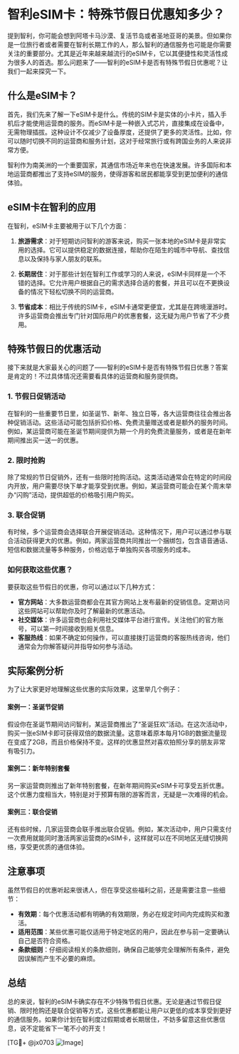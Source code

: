 # 智利eSIM卡：特殊节假日优惠知多少？

提到智利，你可能会想到阿塔卡马沙漠、复活节岛或者圣地亚哥的美景。但如果你是一位旅行者或者需要在智利长期工作的人，那么智利的通信服务也可能是你需要关注的重要部分。尤其是近年来越来越流行的eSIM卡，它以其便捷性和灵活性成为很多人的首选。那么问题来了——智利的eSIM卡是否有特殊节假日优惠呢？让我们一起来探究一下。

## 什么是eSIM卡？

首先，我们先来了解一下eSIM卡是什么。传统的SIM卡是实体的小卡片，插入手机后才能使用运营商的服务。而eSIM卡是一种嵌入式芯片，直接集成在设备中，无需物理插拔。这种设计不仅减少了设备厚度，还提供了更多的灵活性。比如，你可以随时切换不同的运营商和服务计划，这对于经常旅行或有跨国业务的人来说非常方便。

智利作为南美洲的一个重要国家，其通信市场近年来也在快速发展。许多国际和本地运营商都推出了支持eSIM的服务，使得游客和居民都能享受到更加便利的通信体验。

## eSIM卡在智利的应用

在智利，eSIM卡主要被用于以下几个方面：

1. **旅游需求**：对于短期访问智利的游客来说，购买一张本地的eSIM卡是非常实用的选择。它可以提供稳定的数据连接，帮助你在陌生的城市中导航、查找信息以及保持与家人朋友的联系。

2. **长期居住**：对于那些计划在智利工作或学习的人来说，eSIM卡同样是一个不错的选择。它允许用户根据自己的需求选择合适的套餐，并且可以在不更换设备的情况下轻松切换不同的运营商。

3. **节省成本**：相比于传统的SIM卡，eSIM卡通常更便宜，尤其是在跨境漫游时。许多运营商会推出专门针对国际用户的优惠套餐，这无疑为用户节省了不少费用。

## 特殊节假日的优惠活动

接下来就是大家最关心的问题了——智利的eSIM卡是否有特殊节假日优惠？答案是肯定的！不过具体情况还需要看具体的运营商和服务提供商。

### 1. 节假日促销活动

在智利的一些重要节日里，如圣诞节、新年、独立日等，各大运营商往往会推出各种促销活动。这些活动可能包括折扣价格、免费流量赠送或者是额外的服务时间。例如，某运营商可能在圣诞节期间提供为期一个月的免费流量服务，或者是在新年期间推出买一送一的优惠。

### 2. 限时抢购

除了常规的节日促销外，还有一些限时抢购活动。这类活动通常会在特定的时间段内开放，用户需要尽快下单才能享受到优惠。例如，某运营商可能会在某个周末举办“闪购”活动，提供超低的价格吸引用户购买。

### 3. 联合促销

有时候，多个运营商会选择联合开展促销活动。这种情况下，用户可以通过参与联合活动获得更大的优惠。例如，两家运营商共同推出一个捆绑包，包含语音通话、短信和数据流量等多种服务，价格远低于单独购买各项服务的成本。

### 如何获取这些优惠？

要获取这些节假日的优惠，你可以通过以下几种方式：

- **官方网站**：大多数运营商都会在其官方网站上发布最新的促销信息。定期访问这些网站可以帮助你及时了解最新的优惠活动。
- **社交媒体**：许多运营商也会利用社交媒体平台进行宣传。关注他们的官方账号，可以第一时间接收到相关信息。
- **客服热线**：如果不确定如何操作，可以直接拨打运营商的客服热线咨询，他们通常会为你解答疑问并指导如何参与活动。

## 实际案例分析

为了让大家更好地理解这些优惠的实际效果，这里举几个例子：

#### 案例一：圣诞节促销

假设你在圣诞节期间访问智利，某运营商推出了“圣诞狂欢”活动。在这次活动中，购买一张eSIM卡即可获得双倍的数据流量。这意味着原本每月1GB的数据流量现在变成了2GB，而且价格保持不变。这样的优惠显然对喜欢拍照分享的朋友非常有吸引力。

#### 案例二：新年特别套餐

另一家运营商则推出了新年特别套餐，在新年期间购买eSIM卡可享受五折优惠。这个优惠力度相当大，特别是对于预算有限的游客而言，无疑是一次难得的机会。

#### 案例三：联合促销

还有些时候，几家运营商会联手推出联合促销。例如，某次活动中，用户只需支付一次费用就能同时激活两家运营商的eSIM卡，这样就可以在不同地区无缝切换网络，享受更优质的通信体验。

## 注意事项

虽然节假日的优惠听起来很诱人，但在享受这些福利之前，还是需要注意一些细节：

- **有效期**：每个优惠活动都有明确的有效期限，务必在规定时间内完成购买和激活。
- **适用范围**：某些优惠可能仅适用于特定地区的用户，因此在参与前一定要确认自己是否符合资格。
- **条款细则**：仔细阅读相关的条款细则，确保自己能够完全理解所有条件，避免因误解而产生不必要的麻烦。

## 总结

总的来说，智利的eSIM卡确实存在不少特殊节假日优惠。无论是通过节假日促销、限时抢购还是联合促销等方式，这些优惠都能让用户以更低的成本享受到更好的通信服务。如果你计划在智利度过假期或者长期居住，不妨多留意这些优惠信息，说不定能省下一笔不小的开支！

[TG💪+ @jx0703 ![Image](https://github.com/user-attachments/assets/dbca1d08-cadb-493c-b0ec-ad6f7a83f270)]